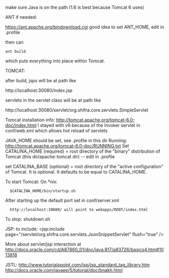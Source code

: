 make sure Java is on the path (1.6 is best because Tomcat 6 uses)




ANT if needed:

https://ant.apache.org/bindownload.cgi
good idea to set ANT_HOME, edit in .profile

then can

    ant build

which puts everything into place within Tomcat.


TOMCAT:

after build, jsps will be at path like

http://localhost:30080/index.jsp

servlets in the servlet class will be at path like

http://localhost:30080/servlet/org.shifra.core.servlets.SimpleServlet

Tomcat installation info: http://tomcat.apache.org/tomcat-6.0-doc/index.html
I stayed with v6 because of the Invoker servlet in conf/web.xml which allows hot reload of servlets

 JAVA_HOME should be set, see .profile in this dir
Running:
http://tomcat.apache.org/tomcat-6.0-doc/RUNNING.txt
Set CATALINA_HOME (required) =
root directory of the "binary" distribution of Tomcat (this dir/apache-tomcat dir) -- edit in .profile

set CATALINA_BASE (optional) = root
directory of the "active configuration" of Tomcat. It is optional. It
defaults to be equal to CATALINA_HOME.

To start Tomcat:
  On *nix:

      $CATALINA_HOME/bin/startup.sh

After starting up the default port set in conf/server.xml

      http://localhost:30080/ will point to webapps/ROOT/index.html

To stop:
    shutdown.sh

JSP:
to include:
<jsp:include page="/servlet/org.shifra.core.servlets.JsonSnippetServlet" flush="true" />

More about servlet/jsp interaction at
http://docs.oracle.com/cd/A87860_01/doc/java.817/a83726/basics4.htm#1013818

JSTL: http://www.tutorialspoint.com/jsp/jsp_standard_tag_library.htm
http://docs.oracle.com/javaee/5/tutorial/doc/bnakh.html
